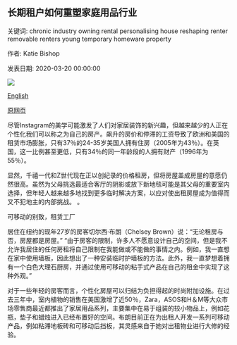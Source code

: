 ## 长期租户如何重塑家庭用品行业

关键词: chronic industry owning rental personalising house reshaping renter removable renters young temporary homeware property

作者: Katie Bishop

发表日期: 2020-03-20 00:00:00

![](https://ichef.bbci.co.uk/wwfeatures/live/624_351/images/live/p0/87/2t/p0872tdy.jpg)

[English](How%20chronic%20renters%20are%20reshaping%20the%20homeware%20industry.md)

[原网页](https://www.bbc.com/worklife/article/20200320-how-chronic-renters-are-reshaping-the-homeware-industry)

尽管Instagram的美学可能激发了人们对家居装饰的新兴趣，但越来越少的人正在个性化我们可以称之为自己的房产。飙升的房价和停滞的工资导致了欧洲和美国的租赁市场膨胀，只有37％的24-35岁美国人拥有住房（2005年为43％）。在英国，这一比例甚至更低，只有34％的同一年龄段的人拥有财产（1996年为55％）。

显然，千禧一代和Z世代现在正以创纪录的价格租房，但将房屋盖成房屋的意愿仍然很高。虽然为父母挑选最适合客厅的阴影或放下新地毯可能是其父母的重要室内选择，但年轻人越来越多地找到更多临时解决方案，以应对使出租房屋成为值得而又不犯地主的内部挑战。 。

可移动的别致，租赁工厂

居住在纽约的现年27岁的房客切尔西·布朗（Chelsey Brown）说：“无论租房与否，房屋都是房屋。” “由于房客的限制，许多人不愿意设计自己的空间，但是我不允许我居住的任何房租将自己限制在我能做或不能做的事情之内。例如，我一直想在家中使用墙板，因此想出了一种安装临时护墙板的方法。此外，我一直梦想着拥有一个白色大理石厨房，并通过使用可移动的粘手式产品在自己的租金中实现了这种外观。”

对于一些年轻的房客而言，个性化房屋可以归结为负担得起的时尚附加设施。在过去三年中，室内植物的销售在美国激增了近50％，Zara，ASOS和H＆M等大众市场零售商最近都推出了家居用品系列，主要集中在易于组装的较小物品上，例如花瓶，垫子和蜡烛进入已经布置好的空间。布朗目前正在为出租人开发一系列可移动产品，例如粘滞地板砖和可移动后挡板，其灵感来自于她对出租物业进行大修的经验。